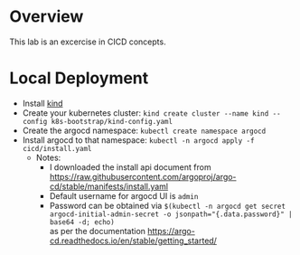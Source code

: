 # Overview

This lab is an excercise in CICD concepts.

# Local Deployment

- Install [kind](https://kind.sigs.k8s.io/docs/user/quick-start/)
- Create your kubernetes cluster: `kind create cluster --name kind --config k8s-bootstrap/kind-config.yaml`
- Create the argocd namespace: `kubectl create namespace argocd`
- Install argocd to that namespace: `kubectl -n argocd apply -f cicd/install.yaml`<br />
  - Notes: 
  	- I downloaded the install api document from https://raw.githubusercontent.com/argoproj/argo-cd/stable/manifests/install.yaml
  	- Default username for argocd UI is `admin`
  	- Password can be obtained via `$(kubectl -n argocd get secret argocd-initial-admin-secret -o jsonpath="{.data.password}" | base64 -d; echo)`<br />
  	  as per the documentation https://argo-cd.readthedocs.io/en/stable/getting_started/